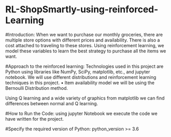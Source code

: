 # RL-ShopSmartly-using-reinforced-Learning 

#Introduction:
When we want to purchase our monthly groceries, there are multiple store options with different prices and availability. There is also a cost attached to traveling to these stores. Using reinforcement learning, we model these variables to learn the best strategy to purchase all the items we want.

#Approach to the reinforced learning:
Technologies used in this project are Python using libraries like NumPy, SciPy, matplotlib, etc., and jupyter notebook.
We will use different distributions and reinforcement learning techniques in this project.
• Item availability model we will be using the Bernoulli Distribution method.

Using Q learning and a wide variety of graphics from matplotlib we can find differences between normal and Q learning.

#How to Run the Code:
using jupyter Notebook we execute the code we have written for the project.

#Specify the required version of Python:
python_version >= 3.6

